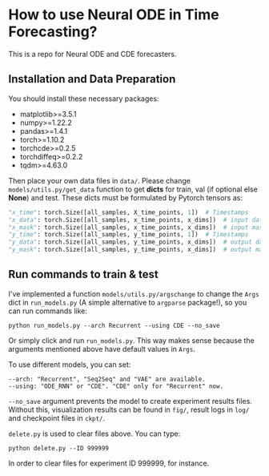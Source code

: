 # How to use Neural ODE in Time Forecasting?

This is a repo for Neural ODE and CDE forecasters.

## Installation and Data Preparation

You should install these necessary packages:

* matplotlib>=3.5.1
* numpy>=1.22.2
* pandas>=1.4.1
* torch>=1.10.2
* torchcde>=0.2.5
* torchdiffeq>=0.2.2
* tqdm>=4.63.0

Then place your own data files in `data/`. Please change `models/utils.py/get_data` function to get **dicts** for train, val (if optional else **None**) and test. These dicts must be formulated by Pytorch tensors as:

```python
"x_time": torch.Size([all_samples, X_time_points, 1])  # Timestamps
"x_data": torch.Size([all_samples, x_time_points, x_dims])  # input data
"x_mask": torch.Size([all_samples, x_time_points, x_dims])  # input mask. Bool tensor.
"y_time": torch.Size([all_samples, y_time_points, 1])  # Timestamps
"y_data": torch.Size([all_samples, y_time_points, x_dims])  # output data
"y_mask": torch.Size([all_samples, y_time_points, x_dims])  # output mask. Bool tensor.
```

## Run commands to train & test

I've implemented a function `models/utils.py/argschange` to change the `Args` dict in `run_models.py` (A simple alternative to `argparse` package!), so you can run commands like:

```
python run_models.py --arch Recurrent --using CDE --no_save
```

Or simply click and run `run_models.py`. This way makes sense because the arguments mentioned above have default values in `Args`.

To use different models, you can set:

```
--arch: "Recurrent", "Seq2Seq" and "VAE" are available.
--using: "ODE_RNN" or "CDE". "CDE" only for "Recurrent" now.
```

`--no_save` argument prevents the model to create experiment results files. Without this, visualization results can be found in `fig/`, result logs in `log/` and checkpoint files in `ckpt/`.

`delete.py` is used to clear files above. You can type:

```
python delete.py --ID 999999
```

In order to clear files for experiment ID 999999, for instance.